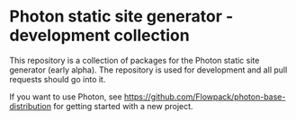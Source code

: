 # Photon static site generator - development collection

This repository is a collection of packages for the Photon static site generator (early alpha).
The repository is used for development and all pull requests should go into it.

If you want to use Photon, see https://github.com/Flowpack/photon-base-distribution for getting started with a new project.
